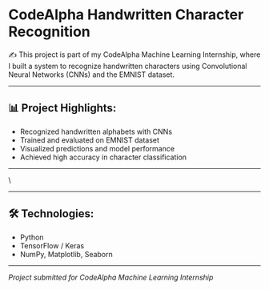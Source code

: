 # CodeAlpha Handwritten Character Recognition

✍️ This project is part of my CodeAlpha Machine Learning Internship, where I built a system to recognize handwritten characters using Convolutional Neural Networks (CNNs) and the EMNIST dataset.

---

## 📊 Project Highlights:
- Recognized handwritten alphabets with CNNs
- Trained and evaluated on EMNIST dataset
- Visualized predictions and model performance
- Achieved high accuracy in character classification

---

\


---

## 🛠 Technologies:
- Python
- TensorFlow / Keras
- NumPy, Matplotlib, Seaborn

---

*Project submitted for CodeAlpha Machine Learning Internship*
